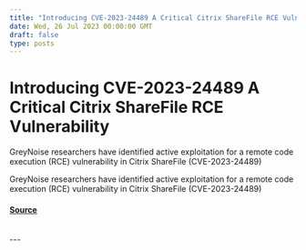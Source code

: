 ```yaml
---
title: "Introducing CVE-2023-24489 A Critical Citrix ShareFile RCE Vulnerability"
date: Wed, 26 Jul 2023 00:00:00 GMT
draft: false
type: posts
---
```

# Introducing CVE-2023-24489 A Critical Citrix ShareFile RCE Vulnerability





GreyNoise researchers have identified active exploitation for a remote code execution (RCE) vulnerability in Citrix ShareFile (CVE-2023-24489)

GreyNoise researchers have identified active exploitation for a remote code execution (RCE) vulnerability in Citrix ShareFile (CVE-2023-24489)

#### [Source](https://www.greynoise.io/blog/introducing-cve-2023-24489-a-critical-citrix-sharefile-rce-vulnerability)

<br/>
---
